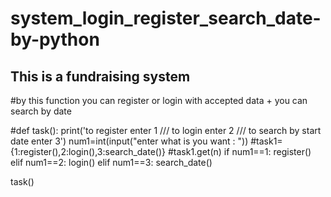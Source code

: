 # system_login_register_search_date-by-python
## This is a fundraising system
#by this function you can register or login with accepted data + you can search by date

#def task():
    print('to register enter 1 /// to login enter 2 /// to search by start date enter 3')
    num1=int(input("enter what is you want : "))
    #task1={1:register(),2:login(),3:search_date()}
    #task1.get(n)
    if num1==1:
        register()
    elif num1==2:
        login()
    elif num1==3:
        search_date()
 
  task()
